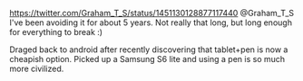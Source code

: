 https://twitter.com/Graham_T_S/status/1451130128877117440 @Graham_T_S I've been avoiding it for about 5 years. Not really that long, but long enough for everything to break :)

Draged back to android after recently discovering that tablet+pen is now a cheapish option. Picked up a Samsung S6 lite and using a pen is so much more civilized.